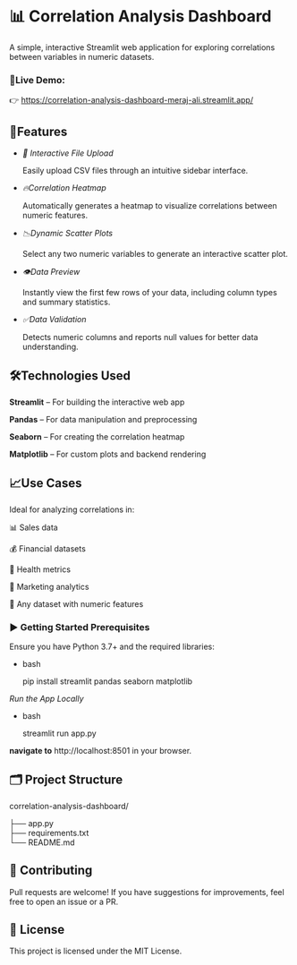 # 📊 Correlation Analysis Dashboard
A simple, interactive Streamlit web application for exploring correlations between variables in numeric datasets.

### 🔗Live Demo:
👉 https://correlation-analysis-dashboard-meraj-ali.streamlit.app/

## 🚀Features
- *📁 Interactive File Upload*

  Easily upload CSV files through an intuitive sidebar interface.

- *🔥Correlation Heatmap*
  
  Automatically generates a heatmap to visualize correlations between numeric features.

- *📉Dynamic Scatter Plots*
  
  Select any two numeric variables to generate an interactive scatter plot.

- *👁️Data Preview*
  
  Instantly view the first few rows of your data, including column types and summary statistics.

- *✅Data Validation*
  
  Detects numeric columns and reports null values for better data understanding.

## 🛠️Technologies Used
**Streamlit** – For building the interactive web app

**Pandas** – For data manipulation and preprocessing

**Seaborn** – For creating the correlation heatmap

**Matplotlib** – For custom plots and backend rendering

## 📈Use Cases
Ideal for analyzing correlations in:

📊 Sales data

💰 Financial datasets

🏥 Health metrics

📢 Marketing analytics

🔢 Any dataset with numeric features

### ▶️ Getting Started Prerequisites

Ensure you have Python 3.7+ and the required libraries:
- bash
  
  pip install streamlit pandas seaborn matplotlib

*Run the App Locally*
- bash
  
  streamlit run app.py

**navigate to** http://localhost:8501 in your browser.

## 🗂️ Project Structure
correlation-analysis-dashboard/

├── app.py                
├── requirements.txt     
└── README.md             

## 🤝 Contributing
Pull requests are welcome! If you have suggestions for improvements, feel free to open an issue or a PR.

## 📄 License
This project is licensed under the MIT License.
